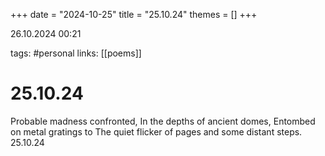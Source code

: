 +++
date = "2024-10-25"
title = "25.10.24"
themes = []
+++

26.10.2024 00:21

tags: #personal
links: [[poems]]

# 25.10.24

Probable madness confronted,
In the depths of ancient domes,
Entombed on metal gratings to
The quiet flicker of pages and some distant steps.
25.10.24

